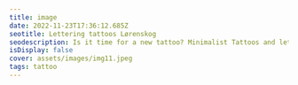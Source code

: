 ```yaml
--- 
title: image 
date: 2022-11-23T17:36:12.685Z 
seotitle: Lettering tattoos Lørenskog 
seodescription: Is it time for a new tattoo? Minimalist Tattoos and lettering tattoos are very popular. I can create a custom tattoo design for you. Contact me. 
isDisplay: false 
cover: assets/images/img11.jpeg 
tags: tattoo 
--- 
```

